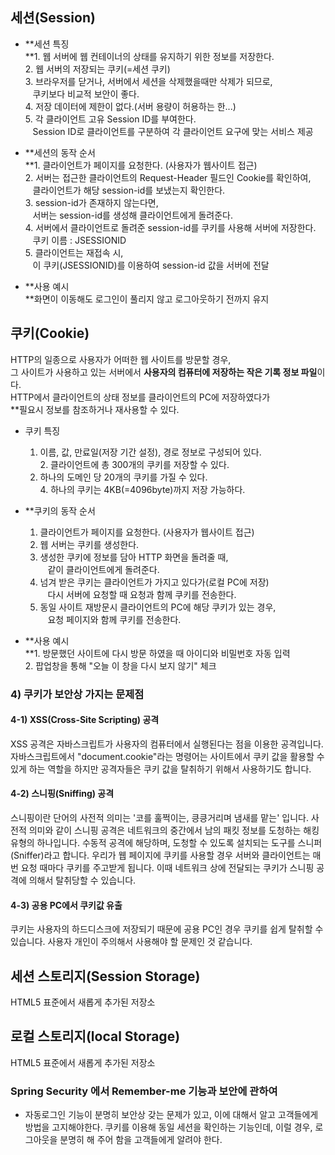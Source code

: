 ## 세션(Session)
-   **세션 특징  
    **1. 웹 서버에 웹 컨테이너의 상태를 유지하기 위한 정보를 저장한다.  
    2. 웹 서버의 저장되는 쿠키(=세션 쿠키)  
    3. 브라우저를 닫거나, 서버에서 세션을 삭제했을때만 삭제가 되므로,  
       쿠키보다 비교적 보안이 좋다.  
    4. 저장 데이터에 제한이 없다.(서버 용량이 허용하는 한...)  
    5. 각 클라이언트 고유 Session ID를 부여한다.  
       Session ID로 클라이언트를 구분하여 각 클라이언트 요구에 맞는 서비스 제공  
      
    
-   **세션의 동작 순서  
    **1. 클라이언트가 페이지를 요청한다. (사용자가 웹사이트 접근)  
    2. 서버는 접근한 클라이언트의 Request-Header 필드인 Cookie를 확인하여,  
       클라이언트가 해당 session-id를 보냈는지 확인한다.  
    3. session-id가 존재하지 않는다면,  
       서버는 session-id를 생성해 클라이언트에게 돌려준다.  
    4. 서버에서 클라이언트로 돌려준 session-id를 쿠키를 사용해 서버에 저장한다.  
       쿠키 이름 : JSESSIONID  
    5. 클라이언트는 재접속 시,  
       이 쿠키(JSESSIONID)를 이용하여 session-id 값을 서버에 전달  
      
    
-   **사용 예시  
    **화면이 이동해도 로그인이 풀리지 않고 로그아웃하기 전까지 유지  
    

## 쿠키(Cookie)

HTTP의 일종으로 사용자가 어떠한 웹 사이트를 방문할 경우,  
그 사이트가 사용하고 있는 서버에서 **사용자의 컴퓨터에 저장하는 작은 기록 정보 파일**이다.  
HTTP에서 클라이언트의 상태 정보를 클라이언트의 PC에 저장하였다가  
**필요시 정보를 참조하거나 재사용할 수 있다. 

-   쿠키 특징  
    1. 이름, 값, 만료일(저장 기간 설정), 경로 정보로 구성되어 있다.  
    2. 클라이언트에 총 300개의 쿠키를 저장할 수 있다.  
    3. 하나의 도메인 당 20개의 쿠키를 가질 수 있다.  
    4. 하나의 쿠키는 4KB(=4096byte)까지 저장 가능하다.  
      
    
-   **쿠키의 동작 순서  
    1. 클라이언트가 페이지를 요청한다. (사용자가 웹사이트 접근)  
    2. 웹 서버는 쿠키를 생성한다.  
    3. 생성한 쿠키에 정보를 담아 HTTP 화면을 돌려줄 때,  
       같이 클라이언트에게 돌려준다.  
    4. 넘겨 받은 쿠키는 클라이언트가 가지고 있다가(로컬 PC에 저장)  
       다시 서버에 요청할 때 요청과 함께 쿠키를 전송한다.  
    5. 동일 사이트 재방문시 클라이언트의 PC에 해당 쿠키가 있는 경우,  
       요청 페이지와 함께 쿠키를 전송한다.  
      
    
-   **사용 예시  
    **1. 방문했던 사이트에 다시 방문 하였을 때 아이디와 비밀번호 자동 입력  
    2. 팝업창을 통해 "오늘 이 창을 다시 보지 않기" 체크


### 4) 쿠키가 보안상 가지는 문제점
#### 4-1) XSS(Cross-Site Scripting) 공격
XSS 공격은 자바스크립트가 사용자의 컴퓨터에서 실행된다는 점을 이용한 공격입니다. 자바스크립트에서 "document.cookie"라는 명령어는 사이트에서 쿠키 값을 활용할 수 있게 하는 역할을 하지만 공격자들은 쿠키 값을 탈취하기 위해서 사용하기도 합니다.

#### 4-2) 스니핑(Sniffing) 공격
스니핑이란 단어의 사전적 의미는 '코를 훌쩍이는, 킁킁거리며 냄새를 맡는' 입니다. 사전적 의미와 같이 스니핑 공격은 네트워크의 중간에서 남의 패킷 정보를 도청하는 해킹 유형의 하나입니다. 수동적 공격에 해당하며, 도청할 수 있도록 설치되는 도구를 스니퍼(Sniffer)라고 합니다.
우리가 웹 페이지에 쿠키를 사용할 경우 서버와 클라이언트는 매번 요청 때마다 쿠키를 주고받게 됩니다. 이때 네트워크 상에 전달되는 쿠키가 스니핑 공격에 의해서 탈취당할 수 있습니다.

#### 4-3) 공용 PC에서 쿠키값 유출
쿠키는 사용자의 하드디스크에 저장되기 때문에 공용 PC인 경우 쿠키를 쉽게 탈취할 수 있습니다. 사용자 개인이 주의해서 사용해야 할 문제인 것 같습니다.


## 세션 스토리지(Session Storage)
HTML5 표준에서 새롭게 추가된 저장소


## 로컬 스토리지(local Storage)
HTML5 표준에서 새롭게 추가된 저장소




### Spring Security 에서 Remember-me 기능과 보안에 관하여
- 자동로그인 기능이 분명히 보안상 갖는 문제가 있고, 이에 대해서 알고 고객들에게 방법을  고지해야한다. 쿠키를 이용해 동일 세션을 확인하는 기능인데, 이럴 경우, 로그아웃을 분명히 해 주어 함을 고객들에게 알려야 한다. 
